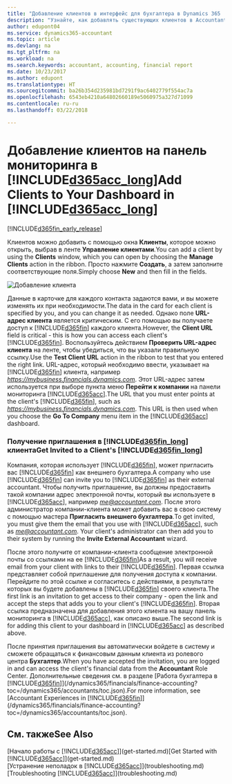 ```yaml
---
title: "Добавление клиентов в интерфейс для бухгалтера в Dynamics 365 | Microsoft Docs"
description: "Узнайте, как добавлять существующих клиентов в Accountant Hub для Dynamics 365."
author: edupont04
ms.service: dynamics365-accountant
ms.topic: article
ms.devlang: na
ms.tgt_pltfrm: na
ms.workload: na
ms.search.keywords: accountant, accounting, financial report
ms.date: 10/23/2017
ms.author: edupont
ms.translationtype: HT
ms.sourcegitcommit: ba26b354d235981bd7291f9ac6402779f554ac7a
ms.openlocfilehash: 6543eb4210a64802660189e5060975a327d71099
ms.contentlocale: ru-ru
ms.lasthandoff: 03/22/2018

---
```

# <a name="add-clients-to-your-dashboard-in-included365acclongincludesd365acclongmdmd"></a><span data-ttu-id="70634-103">Добавление клиентов на панель мониторинга в [!INCLUDE[d365acc_long](includes/d365acc_long_md.md)]</span><span class="sxs-lookup"><span data-stu-id="70634-103">Add Clients to Your Dashboard in [!INCLUDE[d365acc_long](includes/d365acc_long_md.md)]</span></span>
[!INCLUDE[d365fin_early_release](includes/d365fin_early_release.md.md)]

<span data-ttu-id="70634-104">Клиентов можно добавить с помощью окна **Клиенты**, которое можно открыть, выбрав в ленте **Управление клиентами**.</span><span class="sxs-lookup"><span data-stu-id="70634-104">You can add a client by using the **Clients** window, which you can open by choosing the **Manage Clients** action in the ribbon.</span></span> <span data-ttu-id="70634-105">Просто нажмите **Создать**, а затем заполните соответствующие поля.</span><span class="sxs-lookup"><span data-stu-id="70634-105">Simply choose **New** and then fill in the fields.</span></span>  

![Добавление клиента](./media/accountant-add-client/manage-client.png)

<span data-ttu-id="70634-107">Данные в карточке для каждого контакта задаются вами, и вы можете изменять их при необходимости.</span><span class="sxs-lookup"><span data-stu-id="70634-107">The data in the card for each client is specified by you, and you can change it as needed.</span></span> <span data-ttu-id="70634-108">Однако поле **URL-адрес клиента** является критическим. С его помощью вы получаете доступ к [!INCLUDE[d365fin](includes/d365fin_md.md)] каждого клиента.</span><span class="sxs-lookup"><span data-stu-id="70634-108">However, the **Client URL** field is critical - this is how you can access each client's [!INCLUDE[d365fin](includes/d365fin_md.md)].</span></span> <span data-ttu-id="70634-109">Воспользуйтесь действием **Проверить URL-адрес клиента** на ленте, чтобы убедиться, что вы указали правильную ссылку.</span><span class="sxs-lookup"><span data-stu-id="70634-109">Use the **Test Client URL** action in the ribbon to test that you entered the right link.</span></span> <span data-ttu-id="70634-110">URL-адрес, который необходимо ввести, указывает на [!INCLUDE[d365fin](includes/d365fin_md.md)] клиента, например *https://mybusiness.financials.dynamics.com*. Этот URL-адрес затем используется при выборе пункта меню **Перейти к компании** на панели мониторинга [!INCLUDE[d365acc](includes/d365acc_md.md)].</span><span class="sxs-lookup"><span data-stu-id="70634-110">The URL that you must enter points at the client's [!INCLUDE[d365fin](includes/d365fin_md.md)], such as *https://mybusiness.financials.dynamics.com*. This URL is then used when you choose the **Go To Company** menu item in the [!INCLUDE[d365acc](includes/d365acc_md.md)] dashboard.</span></span>  

### <a name="get-invited-to-a-clients-included365finlongincludesd365finlongmdmd"></a><span data-ttu-id="70634-111">Получение приглашения в [!INCLUDE[d365fin_long](includes/d365fin_long_md.md)] клиента</span><span class="sxs-lookup"><span data-stu-id="70634-111">Get Invited to a Client's [!INCLUDE[d365fin_long](includes/d365fin_long_md.md)]</span></span>
<span data-ttu-id="70634-112">Компания, которая использует [!INCLUDE[d365fin](includes/d365fin_md.md)], может пригласить вас [!INCLUDE[d365fin](includes/d365fin_md.md)] как внешнего бухгалтера.</span><span class="sxs-lookup"><span data-stu-id="70634-112">A company who use [!INCLUDE[d365fin](includes/d365fin_md.md)] can invite you to [!INCLUDE[d365fin](includes/d365fin_md.md)] as their external accountant.</span></span> <span data-ttu-id="70634-113">Чтобы получить приглашение, вы должны предоставить такой компании адрес электронной почты, который вы используете в [!INCLUDE[d365acc](includes/d365acc_md.md)], например *me@accountant.com*. После этого администратор компании-клиента может добавить вас в свою систему с помощью мастера **Пригласить внешнего бухгалтера**.</span><span class="sxs-lookup"><span data-stu-id="70634-113">To get invited, you must give them the email that you use with [!INCLUDE[d365acc](includes/d365acc_md.md)], such as *me@accountant.com*. Your client's administrator can then add you to their system by running the **Invite External Accountant** wizard.</span></span>  

<span data-ttu-id="70634-114">После этого получите от компании-клиента сообщение электронной почты со ссылками на ее [!INCLUDE[d365fin](includes/d365fin_md.md)]</span><span class="sxs-lookup"><span data-stu-id="70634-114">As a result, you will receive email from your client with links to their [!INCLUDE[d365fin](includes/d365fin_md.md)].</span></span> <span data-ttu-id="70634-115">Первая ссылка представляет собой приглашение для получения доступа к компании. Перейдите по этой ссылке и согласитесь с действиями, в результате которых вы будете добавлены в [!INCLUDE[d365fin](includes/d365fin_md.md)] своего клиента.</span><span class="sxs-lookup"><span data-stu-id="70634-115">The first link is an invitation to get access to their company - open the link and accept the steps that adds you to your client's [!INCLUDE[d365fin](includes/d365fin_md.md)].</span></span> <span data-ttu-id="70634-116">Вторая ссылка предназначена для добавления этого клиента на вашу панель мониторинга в [!INCLUDE[d365acc](includes/d365acc_md.md)], как описано выше.</span><span class="sxs-lookup"><span data-stu-id="70634-116">The second link is for adding this client to your dashboard in [!INCLUDE[d365acc](includes/d365acc_md.md)] as described above.</span></span>  

<span data-ttu-id="70634-117">После принятия приглашения вы автоматически войдете в систему и сможете обращаться к финансовым данным клиента из ролевого центра **Бухгалтер**.</span><span class="sxs-lookup"><span data-stu-id="70634-117">When you have accepted the invitation, you are logged in and can access the client's financial data from the **Accountant** Role Center.</span></span> <span data-ttu-id="70634-118">Дополнительные сведения см. в разделе [Работа бухгалтера в [!INCLUDE[d365fin](includes/d365fin_md.md)]](/dynamics365/financials/finance-accounting?toc=/dynamics365/accountants/toc.json).</span><span class="sxs-lookup"><span data-stu-id="70634-118">For more information, see [Accountant Experiences in [!INCLUDE[d365fin](includes/d365fin_md.md)]](/dynamics365/financials/finance-accounting?toc=/dynamics365/accountants/toc.json).</span></span>  

## <a name="see-also"></a><span data-ttu-id="70634-119">См. также</span><span class="sxs-lookup"><span data-stu-id="70634-119">See Also</span></span>
<span data-ttu-id="70634-120">[Начало работы с [!INCLUDE[d365acc](includes/d365acc_md.md)]](get-started.md)</span><span class="sxs-lookup"><span data-stu-id="70634-120">[Get Started with [!INCLUDE[d365acc](includes/d365acc_md.md)]](get-started.md)</span></span>  
<span data-ttu-id="70634-121">[Устранение неполадок в [!INCLUDE[d365acc](includes/d365acc_md.md)]](troubleshooting.md)</span><span class="sxs-lookup"><span data-stu-id="70634-121">[Troubleshooting [!INCLUDE[d365acc](includes/d365acc_md.md)]](troubleshooting.md)</span></span>  

